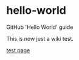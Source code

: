 # hello-world
GitHub 'Hello World' guide

This is now just a wiki test.

[test page](testfolder/test.md)
